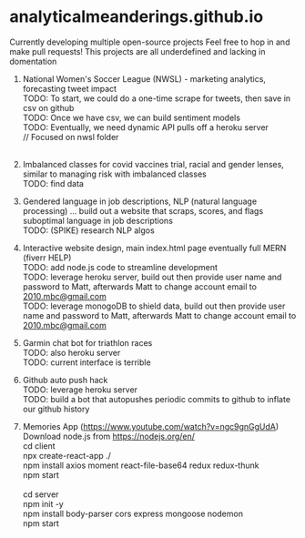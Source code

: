 # analyticalmeanderings.github.io

Currently developing multiple open-source projects
Feel free to hop in and make pull requests!
This projects are all underdefined and lacking in domentation

1) National Women's Soccer League (NWSL) - marketing analytics, forecasting tweet impact<br />
    TODO: To start, we could do a one-time scrape for tweets, then save in csv on github<br />
    TODO: Once we have csv, we can build sentiment models<br />
    TODO: Eventually, we need dynamic API pulls off a heroku server<br />
    // Focused on nwsl folder<br />
    <br />
2) Imbalanced classes for covid vaccines trial, racial and gender lenses, similar to managing risk with imbalanced classes<br />
    TODO: find data<br />

3) Gendered language in job descriptions, NLP (natural language processing) ... build out a website that scraps, scores, and flags suboptimal language in job descriptions<br />
    TODO: (SPIKE) research NLP algos<br />

4) Interactive website design, main index.html page eventually full MERN (fiverr HELP)<br />
    TODO: add node.js code to streamline development<br />
    TODO: leverage heroku server, build out then provide user name and password to Matt, afterwards Matt to change account email to 2010.mbc@gmail.com<br />
    TODO: leverage monogoDB to shield data, build out then provide user name and password to Matt, afterwards Matt to change account email to 2010.mbc@gmail.com<br />

5) Garmin chat bot for triathlon races<br />
    TODO: also heroku server<br />
    TODO: current interface is terrible<br />

6) Github auto push hack<br />
    TODO: leverage heroku server<br />
    TODO: build a bot that autopushes periodic commits to github to inflate our github history<br />

7) Memories App (https://www.youtube.com/watch?v=ngc9gnGgUdA)<br />
    Download node.js from https://nodejs.org/en/<br />
    cd client<br />
    npx create-react-app ./<br />
    npm install axios moment react-file-base64 redux redux-thunk<br />
    npm start<br />
    <br />
    cd server<br />
    npm init -y<br />
    npm install body-parser cors express mongoose nodemon<br />
    npm start

